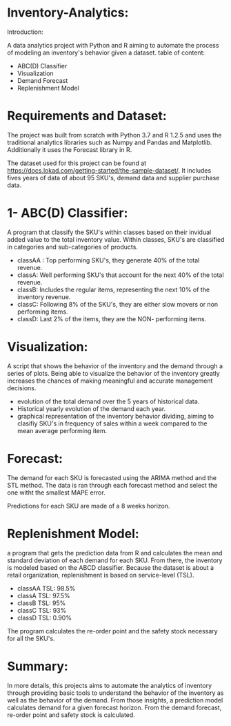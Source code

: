 # Inventory-Analytics:

Introduction:

A data analytics project with Python and R aiming to automate the process of modeling an inventory's behavior given a dataset.
table of content:

- ABC(D) Classifier
- Visualization
- Demand Forecast 
- Replenishment Model

# Requirements and Dataset:

The project was built from scratch with Python 3.7 and R 1.2.5 and uses the traditional analytics libraries such as Numpy and Pandas and Matplotlib. Additionally it uses the Forecast library in R. 

The dataset used for this project can be found at https://docs.lokad.com/getting-started/the-sample-dataset/. It includes fives years of data of about 95 SKU's, demand data and supplier purchase data. 


# 1- ABC(D) Classifier:

A program that classify the SKU's within classes based on their invidual added value to the total inventory value. Within classes, SKU's are classified in categories and sub-categories of products. 

- classAA : Top performing SKU's, they generate 40% of the total revenue. 
- classA: Well performing SKU's that account for the next 40% of the total revenue.
- classB: Includes the regular items, representing the next 10% of the inventory revenue.
- classC: Following 8% of the SKU's, they are either slow movers or non performing items.
- classD: Last 2% of the items, they are the NON- performing items. 

# Visualization: 

A script that shows the behavior of the inventory and the demand through a series of plots. Being able to visualize the behavior of the inventory greatly increases the chances of making meaningful and accurate management decisions.

- evolution of the total demand over the 5 years of historical data. 
- Historical yearly evolution of the demand each year. 
- graphical representation of the inventory behavior dividing, aiming to clasifiy SKU's in frequency of sales within a week compared to the mean average performing item. 


# Forecast:

The demand for each SKU is forecasted using the ARIMA method and the STL method. The data is ran through each forecast method and select the one witht the smallest MAPE error. 

Predictions for each SKU are made of a 8 weeks horizon. 

# Replenishment Model:

a program that gets the prediction data from R and calculates the mean and standard deviation of each demand for each SKU. From there, the inventory is modeled based on the ABCD classifier. Because the dataset is about a retail organization, replenishment is based on service-level (TSL). 

- classAA TSL: 98.5%
- classA TSL: 97.5%
- classB TSL: 95%
- classC TSL: 93%
- classD TSL: 0.90%

The program calculates the re-order point and the safety stock necessary for all the SKU's.



# Summary: 

In more details, this projects aims to automate the analytics of inventory through providing basic tools to understand the behavior of the inventory as well as the behavior of the demand. From those insights, a prediction model calculates demand for a given forecast horizon. From the demand forecast, re-order point and safety stock is calculated. 










